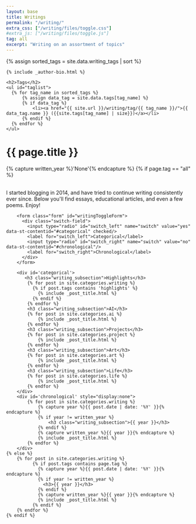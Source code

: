 ```yaml
---
layout: base
title: Writings
permalink: "/writing/"
extra_css: ["/writing/files/toggle.css"]
#extra_js: ["/writing/files/toggle.js"]
tag: all
excerpt: "Writing on an assortment of topics"
---
```

{% assign sorted_tags = site.data.writing_tags | sort %}
<!-- life, art, projects, AI  -->
<div id="main" role="main">
  <div class="article-author-side">
    
    {% include _author-bio.html %}
    
    <h2>Tags</h2>
    <ul id="taglist">
      {% for tag_name in sorted_tags %}
          {% assign data_tag = site.data.tags[tag_name] %}
          {% if data_tag %} 
              <li><a href="{{ site.url }}/writing/tag/{{ tag_name }}/">{{ data_tag.name }} ({{site.tags[tag_name] | size}})</a></li>
          {% endif %}
      {% endfor %}
    </ul>
  </div>
  <div id="index">
    <h1>{{ page.title }}</h1>
    {% capture written_year %}'None'{% endcapture %}
    {% if page.tag == "all" %}
        <p class="big-text">
        <br>
        I started blogging in 2014, and have tried to continue writing consistently ever since. Below you'll find essays,
        educational articles, and even a few poems. Enjoy!
        </p>
        
        
        <form class="form" id="writingToggleForm">
          <div class="switch-field">
            <input type="radio" id="switch_left" name="switch" value="yes" data-st-contentid="#categorical" checked/>
            <label for="switch_left">Categorical</label>
            <input type="radio" id="switch_right" name="switch" value="no" data-st-contentid="#chronological"/>
            <label for="switch_right">Chronological</label>
          </div>
        </form>
        
        <div id='categorical'>
           <h3 class="writing_subsection">Highlights</h3>
            {% for post in site.categories.writing %}  
              {% if post.tags contains 'highlights' %}
                {% include _post_title.html %}
              {% endif %}
            {% endfor %}
            <h3 class="writing_subsection">AI</h3>
            {% for post in site.categories.ai %}  
                {% include _post_title.html %}
            {% endfor %}
            <h3 class="writing_subsection">Projects</h3>
            {% for post in site.categories.project %}  
                {% include _post_title.html %}
            {% endfor %}
            <h3 class="writing_subsection">Art</h3>
            {% for post in site.categories.art %}  
                {% include _post_title.html %}
            {% endfor %}
            <h3 class="writing_subsection">Life</h3>
            {% for post in site.categories.life %}  
                {% include _post_title.html %}
            {% endfor %}
        </div>
        <div id='chronological' style="display:none">
            {% for post in site.categories.writing %}  
                {% capture year %}{{ post.date | date: '%Y' }}{% endcapture %}
                {% if year != written_year %}
                    <h3 class="writing_subsection">{{ year }}</h3>
                {% endif %}
                {% capture written_year %}{{ year }}{% endcapture %}
                {% include _post_title.html %}
            {% endfor %}
        </div>
    {% else %}
        {% for post in site.categories.writing %}  
              {% if post.tags contains page.tag %}
                {% capture year %}{{ post.date | date: '%Y' }}{% endcapture %}
                {% if year != written_year %}
                  <h3>{{ year }}</h3>
                {% endif %}
                {% capture written_year %}{{ year }}{% endcapture %}
                {% include _post_title.html %}
              {% endif %}
        {% endfor %}
    {% endif %}
  </div><!-- /#index -->
</div><!-- /#main -->

